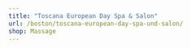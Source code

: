 ```yaml
---
title: "Toscana European Day Spa & Salon"
url: /boston/toscana-european-day-spa-und-salon/
shop: Massage
---
```

